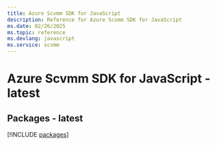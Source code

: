 ```yaml
---
title: Azure Scvmm SDK for JavaScript
description: Reference for Azure Scvmm SDK for JavaScript
ms.date: 02/26/2025
ms.topic: reference
ms.devlang: javascript
ms.service: scvmm
---
```

# Azure Scvmm SDK for JavaScript - latest
## Packages - latest
[!INCLUDE [packages](scvmm-index.md)]